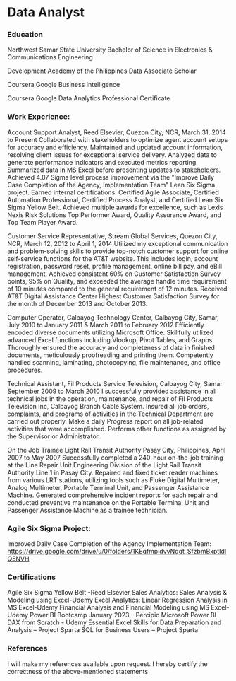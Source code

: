 # Data Analyst

### Education

Northwest Samar State University
Bachelor of Science in Electronics & Communications Engineering

Development Academy of the Philippines
Data Associate Scholar 

Coursera
Google Business Intelligence

Coursera
Google Data Analytics Professional Certificate

### Work Experience: 
Account Support Analyst, Reed Elsevier, Quezon City, NCR, March 31, 2014 to Present
Collaborated with stakeholders to optimize agent account setups for accuracy and efficiency. Maintained and updated account
information, resolving client issues for exceptional service delivery. Analyzed data to generate performance indicators and executed
metrics reporting. Summarized data in MS Excel before presenting updates to stakeholders. Achieved 4.07 Sigma level process
improvement via the "Improve Daily Case Completion of the Agency, Implementation Team" Lean Six Sigma project. Earned internal
certifications: Certified Agile Associate, Certified Automation Professional, Certified Process Analyst, and Certified Lean Six Sigma
Yellow Belt. Achieved multiple awards for excellence, such as Lexis Nexis Risk Solutions Top Performer Award, Quality Assurance
Award, and Top Team Player Award.

Customer Service Representative, Stream Global Services, Quezon City, NCR, March 12, 2012 to April 1, 2014
Utilized my exceptional communication and problem-solving skills to provide top-notch customer support for online self-service
functions for the AT&T website. This includes login, account registration, password reset, profile management, online bill pay, and
eBill management. Achieved consistent 60% on Customer Satisfaction Survey points, 95% on Quality, and exceeded the average
handle time requirement of 10 minutes compared to the general requirement of 12 minutes. Received AT&T Digital Assistance
Center Highest Customer Satisfaction Survey for the month of December 2013 and October 2013.

Computer Operator, Calbayog Technology Center, Calbayog City, Samar, July 2010 to January 2011 & March 2011 to February 2012
Efficiently encoded diverse documents utilizing Microsoft Office. Skillfully utilized advanced Excel functions including Vlookup, Pivot
Tables, and Graphs. Thoroughly ensured the accuracy and completeness of data in finished documents, meticulously proofreading
and printing them. Competently handled scanning, laminating, photocopying, file maintenance, and office procedures.

Technical Assistant, Fil Products Service Television, Calbayog City, Samar September 2009 to March 2010
I successfully provided assistance in all technical jobs in the operation, maintenance, and repair of Fil Products Television Inc,
Calbayog Branch Cable System. Insured all job orders, complaints, and programs of activities in the Technical Department are carried
out properly. Make a daily Progress report on all job-related activities that were accomplished. Performs other functions as assigned
by the Supervisor or Administrator.

On the Job Trainee Light Rail Transit Authority Pasay City, Philippines, April 2007 to May 2007
Successfully completed a 240-hour on-the-job training at the Line Repair Unit Engineering Division of the Light Rail Transit Authority
Line 1 in Pasay City. Repaired and fixed ticket reader machines from various LRT stations, utilizing tools such as Fluke Digital
Multimeter, Analog Multimeter, Portable Terminal Unit, and Passenger Assistance Machine. Generated comprehensive incident
reports for each repair and conducted preventive maintenance on the Portable Terminal Unit and Passenger Assistance Machine as
a trainee technician.

### Agile Six Sigma Project:
Improved Daily Case Completion of the Agency Implementation Team:
https://drive.google.com/drive/u/0/folders/1KEqfmpidvvNqqt_SfzbmBxptIdlQ5NVH

### Certifications
Agile Six Sigma Yellow Belt -Reed Elsevier
Sales Analytics: Sales Analysis & Modeling using Excel-Udemy
Excel Analytics: Linear Regression Analysis in MS Excel-Udemy
Financial Analysis and Financial Modeling using MS Excel-Udemy
Power BI Bootcamp January 2023 – Percipio
Microsoft Power BI DAX from Scratch - Udemy
Essential Excel Skills for Data Preparation and Analysis – Project Sparta
SQL for Business Users – Project Sparta

### References
I will make my references available upon request.
I hereby certify the correctness of the above-mentioned statements
